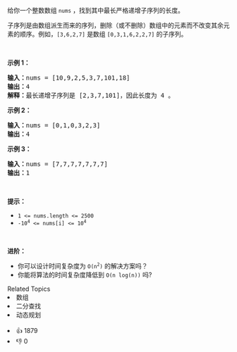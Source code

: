 <p>给你一个整数数组 <code>nums</code> ，找到其中最长严格递增子序列的长度。</p>

<p>子序列是由数组派生而来的序列，删除（或不删除）数组中的元素而不改变其余元素的顺序。例如，<code>[3,6,2,7]</code> 是数组 <code>[0,3,1,6,2,2,7]</code> 的子序列。</p>
 

<p><strong>示例 1：</strong></p>

<pre>
<strong>输入：</strong>nums = [10,9,2,5,3,7,101,18]
<strong>输出：</strong>4
<strong>解释：</strong>最长递增子序列是 [2,3,7,101]，因此长度为 4 。
</pre>

<p><strong>示例 2：</strong></p>

<pre>
<strong>输入：</strong>nums = [0,1,0,3,2,3]
<strong>输出：</strong>4
</pre>

<p><strong>示例 3：</strong></p>

<pre>
<strong>输入：</strong>nums = [7,7,7,7,7,7,7]
<strong>输出：</strong>1
</pre>

<p> </p>

<p><strong>提示：</strong></p>

<ul>
	<li><code>1 <= nums.length <= 2500</code></li>
	<li><code>-10<sup>4</sup> <= nums[i] <= 10<sup>4</sup></code></li>
</ul>

<p> </p>

<p><b>进阶：</b></p>

<ul>
	<li>你可以设计时间复杂度为 <code>O(n<sup>2</sup>)</code> 的解决方案吗？</li>
	<li>你能将算法的时间复杂度降低到 <code>O(n log(n))</code> 吗?</li>
</ul>
<div><div>Related Topics</div><div><li>数组</li><li>二分查找</li><li>动态规划</li></div></div><br><div><li>👍 1879</li><li>👎 0</li></div>